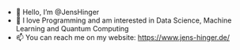 - 👋 Hello, I’m @JensHinger
- 👀 I love Programming and am interested in Data Science, Machine Learning and Quantum Computing
- 📫 You can reach me on my website: https://www.jens-hinger.de/
